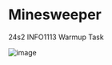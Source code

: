 # Minesweeper
24s2 INFO1113 Warmup Task

![image](https://github.com/user-attachments/assets/85594471-a771-4feb-9e07-fa9d457a563c)


